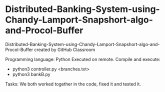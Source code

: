 # Distributed-Banking-System-using-Chandy-Lamport-Snapshort-algo-and-Procol-Buffer
Distributed-Banking-System-using-Chandy-Lamport-Snapshort-algo-and-Procol-Buffer created by GitHub Classroom

Programming language: Python
Executed on remote.
Compile and execute:
  - python3 controller.py <amount> <branches.txt>
  - python3 bankB.py <branchName> <portNumber> <Time elapse in milliseconds>
  
Tasks:
We both worked together in the code, fixed it and tested it.
